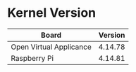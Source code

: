 
# Kernel Version

| Board | Version |
|-------|---------|
| Open Virtual Applicance | 4.14.78 |
| Raspberry Pi | 4.14.81 |
